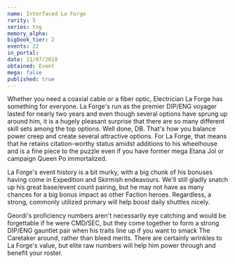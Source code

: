 ```yaml
---
name: Interfaced La Forge
rarity: 5
series: tng
memory_alpha:
bigbook_tier: 2
events: 22
in_portal:
date: 11/07/2018
obtained: Event
mega: false
published: true
---
```


Whether you need a coaxial cable or a fiber optic, Electrician La Forge has something for everyone. La Forge's run as the premier DIP/ENG voyager lasted for nearly two years and even though several options have sprung up around him, it is a hugely pleasant surprise that there are so many different skill sets among the top options. Well done, DB. That's how you balance power creep and create several attractive options. For La Forge, that means that he retains citation-worthy status amidst additions to his wheelhouse and is a fine piece to the puzzle even if you have former mega Etana Jol or campaign Queen Po immortalized.

La Forge's event history is a bit murky, with a big chunk of his bonuses having come in Expedition and Skirmish endeavours. We'll still gladly snatch up his great base/event count pairing, but he may not have as many chances for a big bonus impact as other Faction heroes. Regardless, a strong, commonly utilized primary will help boost daily shuttles nicely. 

Geordi's proficiency numbers aren't necessarily eye catching and would be forgettable if he were CMD/SEC, but they come together to form a strong DIP/ENG gauntlet pair when his traits line up if you want to smack The Caretaker around, rather than bleed merits. There are certainly wrinkles to La Forge's value, but elite raw numbers will help him power through and benefit your roster.
